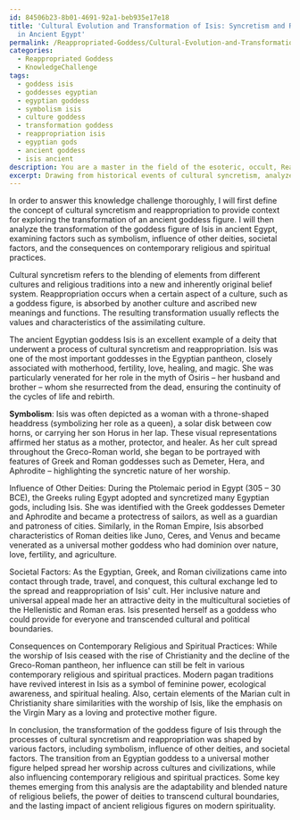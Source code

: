 ```yaml
---
id: 84506b23-8b01-4691-92a1-beb935e17e18
title: 'Cultural Evolution and Transformation of Isis: Syncretism and Reappropriation
  in Ancient Egypt'
permalink: /Reappropriated-Goddess/Cultural-Evolution-and-Transformation-of-Isis-Syncretism-and-Reappropriation-in-Ancient-Egypt/
categories:
  - Reappropriated Goddess
  - KnowledgeChallenge
tags:
  - goddess isis
  - goddesses egyptian
  - egyptian goddess
  - symbolism isis
  - culture goddess
  - transformation goddess
  - reappropriation isis
  - egyptian gods
  - ancient goddess
  - isis ancient
description: You are a master in the field of the esoteric, occult, Reappropriated Goddess and Education. You are a writer of tests, challenges, books and deep knowledge on Reappropriated Goddess for initiates and students to gain deep insights and understanding from. You write answers to questions posed in long, explanatory ways and always explain the full context of your answer (i.e., related concepts, formulas, examples, or history), as well as the step-by-step thinking process you take to answer the challenges. Be rigorous and thorough, and summarize the key themes, ideas, and conclusions at the end.
excerpt: Drawing from historical events of cultural syncretism, analyze the transformation of one ancient goddess figure subjected to a process of reappropriation and examine the factors that contributed to this process, including aspects such as symbolism, influence of other deities, societal factors, and the consequences on contemporary religious and spiritual practices.
---
```

In order to answer this knowledge challenge thoroughly, I will first define the concept of cultural syncretism and reappropriation to provide context for exploring the transformation of an ancient goddess figure. I will then analyze the transformation of the goddess figure of Isis in ancient Egypt, examining factors such as symbolism, influence of other deities, societal factors, and the consequences on contemporary religious and spiritual practices.

Cultural syncretism refers to the blending of elements from different cultures and religious traditions into a new and inherently original belief system. Reappropriation occurs when a certain aspect of a culture, such as a goddess figure, is absorbed by another culture and ascribed new meanings and functions. The resulting transformation usually reflects the values and characteristics of the assimilating culture.

The ancient Egyptian goddess Isis is an excellent example of a deity that underwent a process of cultural syncretism and reappropriation. Isis was one of the most important goddesses in the Egyptian pantheon, closely associated with motherhood, fertility, love, healing, and magic. She was particularly venerated for her role in the myth of Osiris – her husband and brother – whom she resurrected from the dead, ensuring the continuity of the cycles of life and rebirth.

**Symbolism**:
Isis was often depicted as a woman with a throne-shaped headdress (symbolizing her role as a queen), a solar disk between cow horns, or carrying her son Horus in her lap. These visual representations affirmed her status as a mother, protector, and healer. As her cult spread throughout the Greco-Roman world, she began to be portrayed with features of Greek and Roman goddesses such as Demeter, Hera, and Aphrodite – highlighting the syncretic nature of her worship.

Influence of Other Deities:
During the Ptolemaic period in Egypt (305 – 30 BCE), the Greeks ruling Egypt adopted and syncretized many Egyptian gods, including Isis. She was identified with the Greek goddesses Demeter and Aphrodite and became a protectress of sailors, as well as a guardian and patroness of cities. Similarly, in the Roman Empire, Isis absorbed characteristics of Roman deities like Juno, Ceres, and Venus and became venerated as a universal mother goddess who had dominion over nature, love, fertility, and agriculture.

Societal Factors:
As the Egyptian, Greek, and Roman civilizations came into contact through trade, travel, and conquest, this cultural exchange led to the spread and reappropriation of Isis' cult. Her inclusive nature and universal appeal made her an attractive deity in the multicultural societies of the Hellenistic and Roman eras. Isis presented herself as a goddess who could provide for everyone and transcended cultural and political boundaries.

Consequences on Contemporary Religious and Spiritual Practices:
While the worship of Isis ceased with the rise of Christianity and the decline of the Greco-Roman pantheon, her influence can still be felt in various contemporary religious and spiritual practices. Modern pagan traditions have revived interest in Isis as a symbol of feminine power, ecological awareness, and spiritual healing. Also, certain elements of the Marian cult in Christianity share similarities with the worship of Isis, like the emphasis on the Virgin Mary as a loving and protective mother figure.

In conclusion, the transformation of the goddess figure of Isis through the processes of cultural syncretism and reappropriation was shaped by various factors, including symbolism, influence of other deities, and societal factors. The transition from an Egyptian goddess to a universal mother figure helped spread her worship across cultures and civilizations, while also influencing contemporary religious and spiritual practices. Some key themes emerging from this analysis are the adaptability and blended nature of religious beliefs, the power of deities to transcend cultural boundaries, and the lasting impact of ancient religious figures on modern spirituality.
